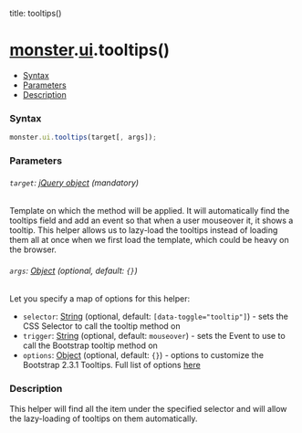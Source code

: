 title: tooltips()

# [monster][monster].[ui][ui].tooltips()

* [Syntax](#syntax)
* [Parameters](#parameters)
* [Description](#description)


### Syntax
```javascript
monster.ui.tooltips(target[, args]);
```

### Parameters

###### `target`: [jQuery object][jquery] (mandatory)

Template on which the method will be applied. It will automatically find the tooltips field and add an event so that when a user mouseover it, it shows a tooltip.
 This helper allows us to lazy-load the tooltips instead of loading them all at once when we first load the template, which could be heavy on the browser.

###### `args`: [Object][object_literal] (optional, default: `{}`)

Let you specify a map of options for this helper:

* `selector`: [String][string_literal] (optional, default: `[data-toggle="tooltip"]`) - sets the CSS Selector to call the tooltip method on
* `trigger`: [String][string_literal] (optional, default: `mouseover`) - sets the Event to use to call the Bootstrap tooltip method on
* `options`: [Object][object_literal] (optional, default: `{}`) - options to customize the Bootstrap 2.3.1 Tooltips. Full list of options [here](http://getbootstrap.com/2.3.2/javascript.html#tooltips)

### Description
This helper will find all the item under the specified selector and will allow the lazy-loading of tooltips on them automatically.

[monster]: ../../monster.md
[ui]: ../ui.md
[jquery]: http://api.jquery.com/Types/#jQuery
[object_literal]: https://developer.mozilla.org/en-US/docs/Web/JavaScript/Guide/Values,_variables,_and_literals#Object_literals
[string_literal]: https://developer.mozilla.org/en-US/docs/Web/JavaScript/Guide/Values,_variables,_and_literals#String_literals

